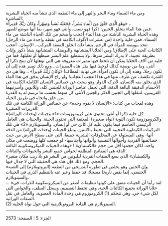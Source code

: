 ------------------------------------------------------------------------

ومن ماء السماء وماء البحر والنهر إلى ماء النطفة الذي تنشأ منه الحياة
البشرية المباشرة:  
«وَهُوَ الَّذِي خَلَقَ مِنَ الْماءِ بَشَراً، فَجَعَلَهُ نَسَباً وَصِهْراً، وَكانَ رَبُّكَ قَدِيراً» ..  
فمن هذا الماء يتخلق الجنين: ذكرا فهو نسب، وأنثى فهو صهر، بما أنها موضع
للصهر.  
وهذه الحياة البشرية الناشئة من هذا الماء أعجب وأضخم من تلك الحياة
الناشئة من ماء السماء. فمن خلية واحدة (من عشرات الألوف الكامنة في نقطة
واحدة من ماء الرجل) تتحد ببويضة المرأة في الرحم، ينشأ ذلك الخلق المعقد
المركب.. الإنسان.. أعجب الكائنات الحية على الإطلاق! ومن الخلايا
المتشابهة والبويضات المتشابهة ينشأ ذكور وإناث بطريقة عجيبة، لا يدرك
البشر سرها، ولا يستطيع علم البشر ضبطها أو تعليلها. فما من خلية من آلاف
الخلايا يمكن أن تلحظ فيها مميزات معروفة هي التي تؤهلها لأن تنتج ذكرا أو
أنثى، وما من بويضة كذلك لوحظ فيها مثل هذه المميزات.. ومع ذلك تصير هذه
إلى أن تكون رجلا، وهذه إلى أن تكون امرأة، في نهاية المطاف! «وَكانَ رَبُّكَ
قَدِيراً» .. وها هي ذي القدرة تكشف عن طرف منها في هذا العجب العجاب! ولو راح
الإنسان يدقق في هذا الماء الذي يخلق منه الإنسان، لأدركه الدوار وهو يبحث
عن خصائص الإنسان الكاملة الكامنة في الأجسام الدقيقة البالغة الدقة، التي
تحمل عناصر الوراثة للجنس كله، وللأبوين وأسرتيهما القريبتين، لتنقلها إلى
الجنين الذكر والجنين الأنثى كل منهما بحسب ما ترسم له يد القدرة من خلق
واتجاه في طريق الحياة.  
وهذه لمحات من كتاب: «الإنسان لا يقوم وحده» عن خصائص الوراثة الكامنة في
تلك الذريرات الصغيرة:  
«كل خلية ذكرا أو أنثى. تحتوى على كروموزومات «1» وجينات (وحدات الوراثة)
والكروموزومة تكون النوية (نواة صغيرة) المعتمة التي تحتوي الجينة.
والجينات هي العامل الرئيسي الحاسم فيما يكون عليه كل كائن حي أو إنسان.
والسيتوبلازم «2» هي تلك التركيبات الكيماوية العجيبة التي تحيط بالاثنتين.
وتبلغ الجينات (وحدات الوراثة) من الدقة أنها- وهي المسئولة عن المخلوقات
البشرية جميعا، التي على سطح الأرض من حيث خصائصها الفردية وأحوالها
النفسية وألوانها وأجناسها- لو جمعت كلها ووضعت في مكان واحد، لكان حجمها
أقل من حجم «الكستبان» ! «وهذه الجينات الميكروسكوبية البالغة الدقة هي
المفاتيح المطلقة لخواص جميع البشر والحيوانات والنباتات.  
«والكستبان» الذي يسع الصفات الفردية لبليونين من البشر هو بلا ريب مكان
صغير الحجم. ومع ذلك فإن هذه هي الحقيقة التي لا جدال فيها.  
«وإن الجنين وهو يخلص في تطوره التدريجي من النطفة (البروتوبلازم) إلى
الشبه الجنسي، إنما يقص تاريخا مسجلا، قد حفظ وعبر عنه بالتنظيم الذري في
الجينات والسيتوبلازم.  
... «لقد رأينا أن الجينات متفق على كونها تنظيمات أصغر من الميكروسكوبية
للذرات، في خلايا الوراثة بجميع الكائنات الحية. وهي تحفظ التصميم، وسجل
السلف، والخواص التي لكل شيء حي. وهي تتحكم (1) الكروموزوم هي وحدة المادة
العضوية، والعامل في نقل الصفات الوراثية.  
(2) السيتوبلازم هي المادة البروتوبلازمية التي حول نواة الخلية.

------------------------------------------------------------------------

الجزء: 5 ¦ الصفحة: 2573
